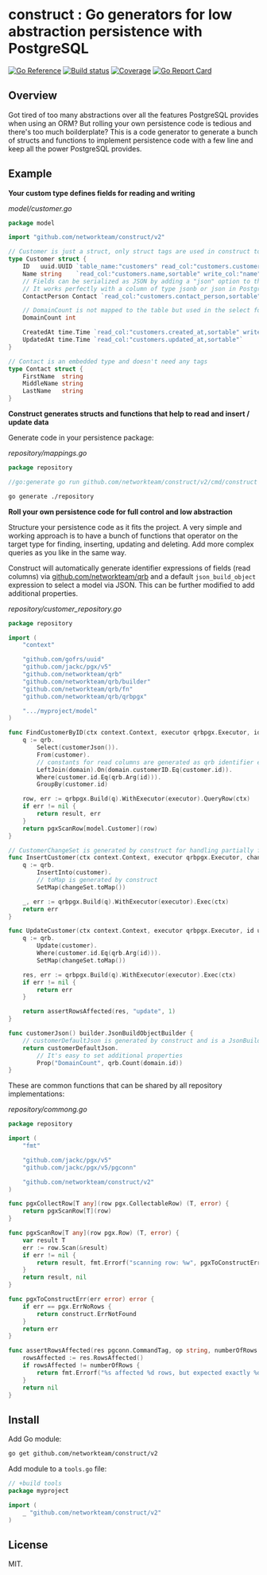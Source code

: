 # construct : Go generators for low abstraction persistence with PostgreSQL

[![Go Reference](https://pkg.go.dev/badge/github.com/networkteam/construct/v2.svg)](https://pkg.go.dev/github.com/networkteam/construct/v2)
[![Build status](https://github.com/networkteam/construct/actions/workflows/test.yml/badge.svg?branch=v2)](https://github.com/networkteam/construct/actions/workflows/test.yml)
[![Coverage](https://codecov.io/gh/networkteam/construct/branch/v2/graph/badge.svg?token=Y0GHTB40GG)](https://codecov.io/gh/networkteam/construct)
[![Go Report Card](https://goreportcard.com/badge/github.com/networkteam/construct/v2)](https://goreportcard.com/report/github.com/networkteam/construct/v2)

## Overview

Got tired of too many abstractions over all the features PostgreSQL provides when using an ORM? But rolling your own persistence code is tedious and there's too much boilderplate?
This is a code generator to generate a bunch of structs and functions to implement persistence code with a few line and keep all the power PostgreSQL provides.

## Example

**Your custom type defines fields for reading and writing**

*model/customer.go*

```go
package model

import "github.com/networkteam/construct/v2"

// Customer is just a struct, only struct tags are used in construct to generate code (no struct embedding needed) 
type Customer struct {
	ID   uuid.UUID `table_name:"customers" read_col:"customers.customer_id" write_col:"customer_id"` // The table_name tag is optional and can be specified at most once per struct
	Name string    `read_col:"customers.name,sortable" write_col:"name"`
	// Fields can be serialized as JSON by adding a "json" option to the "write_col" tag.
	// It works perfectly with a column of type jsonb or json in PostgreSQL.
	ContactPerson Contact `read_col:"customers.contact_person,sortable" write_col:"contact_person,json"`

	// DomainCount is not mapped to the table but used in the select for reading an aggregate count
	DomainCount int

	CreatedAt time.Time `read_col:"customers.created_at,sortable" write_col:"created_at"`
	UpdatedAt time.Time `read_col:"customers.updated_at,sortable"`
}

// Contact is an embedded type and doesn't need any tags
type Contact struct {
	FirstName  string
	MiddleName string
	LastName   string
}
```

**Construct generates structs and functions that help to read and insert / update data**

Generate code in your persistence package:

*repository/mappings.go*
```go
package repository

//go:generate go run github.com/networkteam/construct/v2/cmd/construct my/project/model
```

```bash
go generate ./repository
```

**Roll your own persistence code for full control and low abstraction**

Structure your persistence code as it fits the project. A very simple and working approach is to have a bunch of
functions that operator on the target type for finding, inserting, updating and deleting. Add more complex queries
as you like in the same way. 

Construct will automatically generate identifier expressions of fields (read columns) via [github.com/networkteam/qrb](https://github.com/networkteam/qrb)
and a default `json_build_object` expression to select a model via JSON. This can be further modified to add additional properties. 

*repository/customer_repository.go*
```go
package repository

import (
	"context"

	"github.com/gofrs/uuid"
	"github.com/jackc/pgx/v5"
	"github.com/networkteam/qrb"
	"github.com/networkteam/qrb/builder"
	"github.com/networkteam/qrb/fn"
	"github.com/networkteam/qrb/qrbpgx"

	".../myproject/model"
)

func FindCustomerByID(ctx context.Context, executor qrbpgx.Executor, id uuid.UUID) (model.Customer, error) {
	q := qrb.
		Select(customerJson()).
		From(customer).
		// constants for read columns are generated as qrb identifier expressions by construct
		LeftJoin(domain).On(domain.customerID.Eq(customer.id)).
		Where(customer.id.Eq(qrb.Arg(id))).
		GroupBy(customer.id)

	row, err := qrbpgx.Build(q).WithExecutor(executor).QueryRow(ctx)
	if err != nil {
		return result, err
	}
	return pgxScanRow[model.Customer](row)
}

// CustomerChangeSet is generated by construct for handling partially filled models
func InsertCustomer(ctx context.Context, executor qrbpgx.Executor, changeSet CustomerChangeSet) error {
	q := qrb.
		InsertInto(customer).
		// toMap is generated by construct 
		SetMap(changeSet.toMap())

	_, err := qrbpgx.Build(q).WithExecutor(executor).Exec(ctx)
	return err
}

func UpdateCustomer(ctx context.Context, executor qrbpgx.Executor, id uuid.UUID, changeSet CustomerChangeSet) error {
	q := qrb.
		Update(customer).
		Where(customer.id.Eq(qrb.Arg(id))).
		SetMap(changeSet.toMap())

	res, err := qrbpgx.Build(q).WithExecutor(executor).Exec(ctx)
	if err != nil {
		return err
	}

	return assertRowsAffected(res, "update", 1)
}

func customerJson() builder.JsonBuildObjectBuilder {
	// customerDefaultJson is generated by construct and is a JsonBuildObjectBuilder that can be further modified (immutable)
	return customerDefaultJson.
		// It's easy to set additional properties
		Prop("DomainCount", qrb.Count(domain.id))
}
```

These are common functions that can be shared by all repository implementations:

*repository/commong.go*
```go
package repository

import (
	"fmt"

	"github.com/jackc/pgx/v5"
	"github.com/jackc/pgx/v5/pgconn"

	"github.com/networkteam/construct/v2"
)

func pgxCollectRow[T any](row pgx.CollectableRow) (T, error) {
	return pgxScanRow[T](row)
}

func pgxScanRow[T any](row pgx.Row) (T, error) {
	var result T
	err := row.Scan(&result)
	if err != nil {
		return result, fmt.Errorf("scanning row: %w", pgxToConstructErr(err))
	}
	return result, nil
}

func pgxToConstructErr(err error) error {
	if err == pgx.ErrNoRows {
		return construct.ErrNotFound
	}
	return err
}

func assertRowsAffected(res pgconn.CommandTag, op string, numberOfRows int64) error {
	rowsAffected := res.RowsAffected()
	if rowsAffected != numberOfRows {
		return fmt.Errorf("%s affected %d rows, but expected exactly %d", op, rowsAffected, numberOfRows)
	}
	return nil
}
```

## Install

Add Go module:

```bash
go get github.com/networkteam/construct/v2
```

Add module to a `tools.go` file:

```go
// +build tools
package myproject

import (
    _ "github.com/networkteam/construct/v2"
)
```

## License

MIT.


